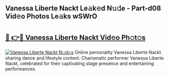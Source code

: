 ## Vanessa Liberte Nackt Le𝚊k𝚎d N𝚞𝚍e - Part-d08 Vid𝚎o Photos Le𝚊ks wSWrO

# <h2><a href="http://fb05a1.evod.top/?m=Vanessa+Liberte+Nackt">🔗 👉🔴 Vanessa Liberte Nackt Vid𝚎o Ph𝚘t𝚘s</a></h2>

[![Vanessa Liberte Nackt N𝚞d𝚎s](https://i.imgur.com/8V9OHl7.gif)](http://fb05a1.evod.top/?m=Vanessa+Liberte+Nackt)
Online personality Vanessa Liberte Nackt sharing dance and lifestyle content. Charismatic performer Vanessa Liberte Nackt, celebrated for their captivating stage presence and entertaining performances. 
